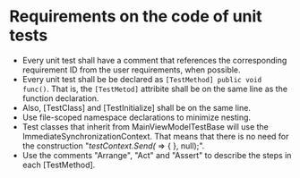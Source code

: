 # Requirements on the code of unit tests
* Every unit test shall have a comment that references the corresponding requirement ID from the user requirements, when possible.
* Every unit test shall be be declared as `[TestMethod] public void func()`. That is, the `[TestMetod]` attribite shall be on the same line as the function declaration.
* Also, [TestClass] and [TestInitialize] shall be on the same line.
* Use file-scoped namespace declarations to minimize nesting.
* Test classes that inherit from MainViewModelTestBase will use the ImmediateSynchronizationContext. That means that there is no need for the construction "_testContext.Send(_ => { }, null);".
* Use the comments "Arrange", "Act" and "Assert" to describe the steps in each [TestMethod].